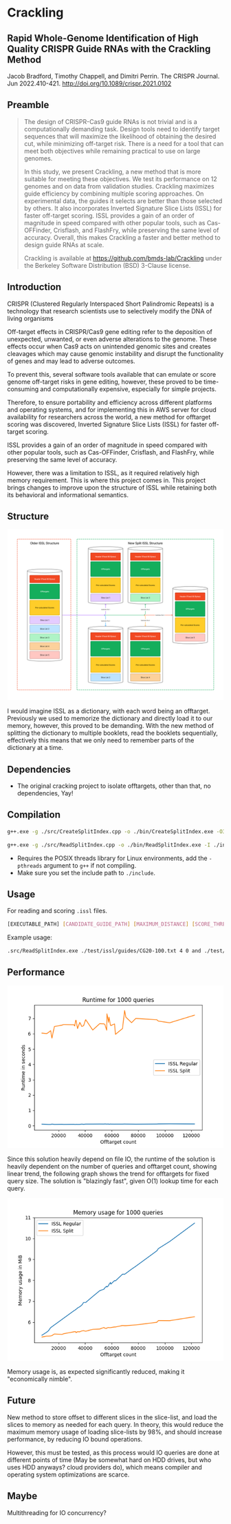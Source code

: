 # Crackling

## Rapid Whole-Genome Identification of High Quality CRISPR Guide RNAs with the Crackling Method

Jacob Bradford, Timothy Chappell, and Dimitri Perrin. The CRISPR Journal. Jun 2022.410-421. <http://doi.org/10.1089/crispr.2021.0102>

## Preamble

> The design of CRISPR-Cas9 guide RNAs is not trivial and is a computationally demanding task. Design tools need to identify target sequences that will maximize the likelihood of obtaining the desired cut, while minimizing off-target risk. There is a need for a tool that can meet both objectives while remaining practical to use on large genomes.
>
> In this study, we present Crackling, a new method that is more suitable for meeting these objectives. We test its performance on 12 genomes and on data from validation studies. Crackling maximizes guide efficiency by combining multiple scoring approaches. On experimental data, the guides it selects are better than those selected by others. It also incorporates Inverted Signature Slice Lists (ISSL) for faster off-target scoring. ISSL provides a gain of an order of magnitude in speed compared with other popular tools, such as Cas-OFFinder, Crisflash, and FlashFry, while preserving the same level of accuracy. Overall, this makes Crackling a faster and better method to design guide RNAs at scale.
>
> Crackling is available at <https://github.com/bmds-lab/Crackling> under the Berkeley Software Distribution (BSD) 3-Clause license.

## Introduction

CRISPR (Clustered Regularly Interspaced Short Palindromic Repeats) is a technology that research scientists use to selectively modify the DNA of living organisms

Off-target effects in CRISPR/Cas9 gene editing refer to the deposition of unexpected, unwanted, or even adverse alterations to the genome. These effects occur when Cas9 acts on unintended genomic sites and creates cleavages which may cause genomic instability and disrupt the functionality of genes and may lead to adverse outcomes.

To prevent this, several software tools available that can emulate or score genome off-target risks in gene editing, however, these proved to be time-consuming and computationally expensive, especially for simple projects.

Therefore, to ensure portability and efficiency across different platforms and operating systems, and for implementing this in AWS server for cloud availability for researchers across the world, a new method for offtarget scoring was discovered, Inverted Signature Slice Lists (ISSL) for faster off-target scoring.

ISSL provides a gain of an order of magnitude in speed compared with other popular tools, such as Cas-OFFinder, Crisflash, and FlashFry, while preserving the same level of accuracy.

However, there was a limitation to ISSL, as it required relatively high memory requirement. This is where this project comes in. This project brings changes to improve upon the structure of ISSL while retaining both its behavioral and informational semantics.

## Structure

![Structure Old Difference](./report/structure_diff.png)

I would imagine ISSL as a dictionary, with each word being an offtarget. Previously we used to memorize the dictionary and directly load it to our memory, however, this proved to be demanding. With the new method of splitting the dictionary to multiple booklets, read the booklets sequentially, effectively this means that we only need to remember parts of the dictionary at a time.

## Dependencies

- The original cracking project to isolate offtargets, other than that, no dependencies, Yay!

## Compilation

```bash
g++.exe -g ./src/CreateSplitIndex.cpp -o ./bin/CreateSplitIndex.exe -O3
```

```bash
g++.exe -g ./src/ReadSplitIndex.cpp -o ./bin/ReadSplitIndex.exe -I ./include -O3
```

- Requires the POSIX threads library for Linux environments, add the `-pthreads` argument to `g++` if not compiling.
- Make sure you set the include path to `./include`.

## Usage

For reading and scoring `.issl` files.

```bash
[EXECUTABLE_PATH] [CANDIDATE_GUIDE_PATH] [MAXIMUM_DISTANCE] [SCORE_THRESHOLD] [ISSL_TABLE]
```

Example usage:

```bash
.src/ReadSplitIndex.exe ./test/issl/guides/CG20-100.txt 4 0 and ./test/issl/GCA_000008365.0.issl ./test/issl/GCA_000008365.1.issl ./test/issl/GCA_000008365.2.issl ./test/issl/GCA_000008365.3.issl ./test/issl/GCA_000008365.4.issl         
```

## Performance

![Runtime difference chart](./report/runtime.png)

Since this solution heavily depend on file IO, the runtime of the solution is heavily dependent on the number of queries and offtarget count, showing linear trend, the following graph shows the trend for offtargets for fixed query size. The solution is "blazingly fast", given O(1) lookup time for each query.

![Memory difference chart](./report/mem.png)

Memory usage is, as expected significantly reduced, making it "economically nimble".

## Future

New method to store offset to different slices in the slice-list, and load the slices to memory as needed for each query. In theory, this would reduce the maximum memory usage of loading slice-lists by 98%, and should increase performance, by reducing IO bound operations.

However, this must be tested, as this process would IO queries are done at different points of time (May be somewhat hard on HDD drives, but who uses HDD anyways? cloud providers do), which means compiler and operating system optimizations are scarce.

## Maybe

Multithreading for IO concurrency?

